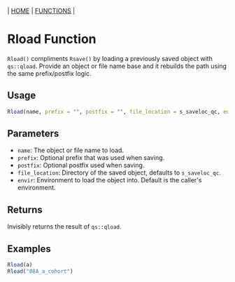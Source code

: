 | [HOME](https://github.com/Rrtk2/RRLab)  |  [FUNCTIONS](https://github.com/Rrtk2/RRLab/blob/master/docs/Functions/FunctionsOverview.md)  |

# Rload Function

`Rload()` compliments `Rsave()` by loading a previously saved object with `qs::qload`. Provide an object or file name base and it rebuilds the path using the same prefix/postfix logic.

## Usage
```R
Rload(name, prefix = "", postfix = "", file_location = s_saveloc_qc, envir = parent.frame(), ...)
```

## Parameters
- `name`: The object or file name to load.
- `prefix`: Optional prefix that was used when saving.
- `postfix`: Optional postfix used when saving.
- `file_location`: Directory of the saved object, defaults to `s_saveloc_qc`.
- `envir`: Environment to load the object into. Default is the caller's environment.

## Returns
Invisibly returns the result of `qs::qload`.

## Examples
```R
Rload(a)
Rload("08A_a_cohort")
```
